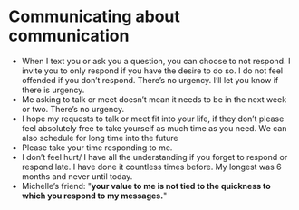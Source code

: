 # Communicating about communication 

- When I text you or ask you a question, you can choose to not respond. I invite you to only respond if you have the desire to do so. I do not feel offended if you don’t respond. There’s no urgency. I’ll let you know if there is urgency.
- Me asking to talk or meet doesn’t mean it needs to be in the next week or two. There’s no urgency. 
- I hope my requests to talk or meet fit into your life, if they don’t please feel absolutely free to take yourself as much time as you need. We can also schedule for long time into the future
- Please take your time responding to me. 
- I don’t feel hurt/ I have all the understanding if you forget to respond or respond late. I have done it countless times before. My longest was 6 months and never until today. 
- Michelle’s friend:  "**your value to me is not tied to the quickness to which you respond to my messages.**" 

